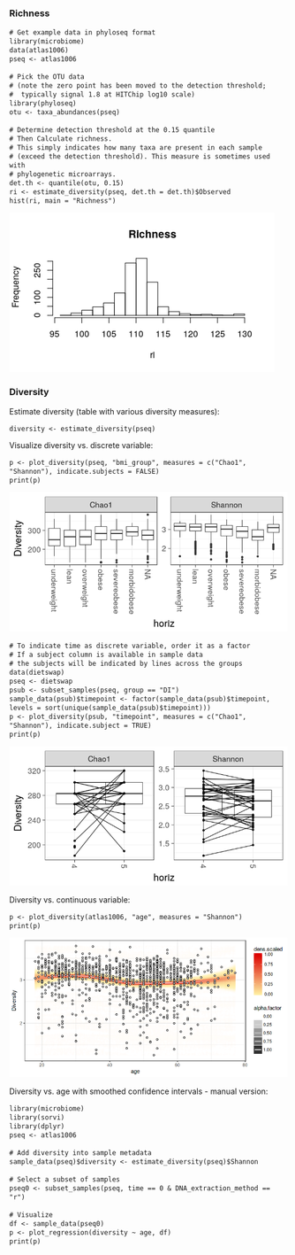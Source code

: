 <!--
  %\VignetteEngine{knitr::rmarkdown}
  %\VignetteIndexEntry{microbiome tutorial - diversity}
  %\usepackage[utf8]{inputenc}
  %\VignetteEncoding{UTF-8}  
-->
### Richness

    # Get example data in phyloseq format
    library(microbiome)
    data(atlas1006)
    pseq <- atlas1006

    # Pick the OTU data
    # (note the zero point has been moved to the detection threshold;
    #  typically signal 1.8 at HITChip log10 scale)
    library(phyloseq)
    otu <- taxa_abundances(pseq)

    # Determine detection threshold at the 0.15 quantile
    # Then Calculate richness.
    # This simply indicates how many taxa are present in each sample
    # (exceed the detection threshold). This measure is sometimes used with
    # phylogenetic microarrays.
    det.th <- quantile(otu, 0.15)
    ri <- estimate_diversity(pseq, det.th = det.th)$Observed
    hist(ri, main = "Richness")

![](figure/rich-example-1.png)

### Diversity

Estimate diversity (table with various diversity measures):

    diversity <- estimate_diversity(pseq)

Visualize diversity vs. discrete variable:

    p <- plot_diversity(pseq, "bmi_group", measures = c("Chao1", "Shannon"), indicate.subjects = FALSE)
    print(p)

![](figure/div-example2-1.png)

    # To indicate time as discrete variable, order it as a factor
    # If a subject column is available in sample data
    # the subjects will be indicated by lines across the groups
    data(dietswap)
    pseq <- dietswap
    psub <- subset_samples(pseq, group == "DI")
    sample_data(psub)$timepoint <- factor(sample_data(psub)$timepoint, levels = sort(unique(sample_data(psub)$timepoint)))
    p <- plot_diversity(psub, "timepoint", measures = c("Chao1", "Shannon"), indicate.subject = TRUE)
    print(p)

![](figure/div-example2-2.png)

Diversity vs. continuous variable:

    p <- plot_diversity(atlas1006, "age", measures = "Shannon")
    print(p)

![](figure/diversitywithmetadata2-1.png)

Diversity vs. age with smoothed confidence intervals - manual version:

    library(microbiome)
    library(sorvi)
    library(dplyr)
    pseq <- atlas1006

    # Add diversity into sample metadata
    sample_data(pseq)$diversity <- estimate_diversity(pseq)$Shannon

    # Select a subset of samples
    pseq0 <- subset_samples(pseq, time == 0 & DNA_extraction_method == "r")

    # Visualize
    df <- sample_data(pseq0)
    p <- plot_regression(diversity ~ age, df)
    print(p)
